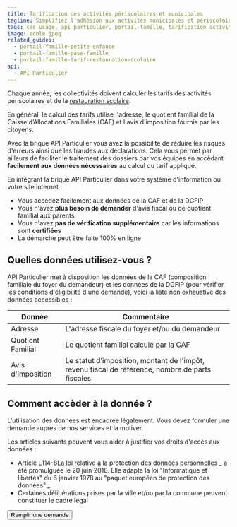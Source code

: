 ```yaml
---
title: Tarification des activités périscolaires et municipales
tagline: Simplifiez l'adhésion aux activités municipales et périscolaires dans votre collectivité
tags: cas usage, api particulier, portail-famille, tarification activités prériscolaire, activités municipales
image: ecole.jpeg
related_guides:
  - portail-famille-petite-enfance
  - portail-famille-pass-famille
  - portail-famille-tarif-restauration-scolaire
api:
  - API Particulier
---
```


Chaque année, les collectivités doivent calculer les tarifs des activités périscolaires et de la [restauration scolaire](/guides/portail-famille-tarif-restauration-scolaire).

En général, le calcul des tarifs utilise l'adresse, le quotient familial de la Caisse d’Allocations Familiales (CAF) et l'avis d'imposition fournis par les citoyens.

Avec la brique API Particulier vous avez la possibilité de réduire les risques d'erreurs ainsi que les fraudes aux déclarations. Cela vous permet par ailleurs de faciliter le traitement des dossiers par vos équipes en accèdant **facilement aux données nécessaires** au calcul du tarif appliqué.

En intégrant la brique API Particulier dans votre système d'information ou votre site internet :

- Vous accédez facilement aux données de la CAF et de la DGFIP
- Vous n'avez **plus besoin de demander** d'avis fiscal ou de quotient familial aux parents
- Vous n'avez **pas de vérification supplémentaire** car les informations sont **certifiées**
- La démarche peut être faite 100% en ligne

## Quelles données utilisez-vous ?

API Particulier met à disposition les données de la CAF (composition familiale du foyer du demandeur) et les données de la DGFIP (pour vérifier les conditions d'éligibilité d'une demande), voici la liste non exhaustive des données accessibles :

| Donnée            | Commentaire                                                                                      |
| ----------------- | ------------------------------------------------------------------------------------------------ |
| Adresse           | L'adresse fiscale du foyer et/ou du demandeur                                                    |
| Quotient Familial | Le quotient familial calculé par la CAF                                                          |
| Avis d'imposition | Le statut d’imposition, montant de l'impôt, revenu fiscal de référence, nombre de parts fiscales |

## Comment accèder à la donnée ?

L'utilisation des données est encadrée légalement. Vous devez formuler une demande auprès de nos services et la motiver.

Les articles suivants peuvent vous aider à justifier vos droits d'accès aux données :

- Article L114-8<External href="https://www.vie-publique.fr/eclairage/19591-protection-des-donnees-personnelles-essentiel-loi-cnil-du-20-juin-2018">La loi relative à la protection des données personnelles</External> _ a été promulguée le 20 juin 2018. Elle adapte la loi "Informatique et libertés" du 6 janvier 1978 au "paquet européen de protection des données"._
- Certaines délibérations prises par la ville et/ou par la commune peuvent constituer le cadre légal

<NextSteps />
<Button href="https://datapass.api.gouv.fr/api-particulier?demarche=tarif-activite-periscolaire">Remplir une demande</Button>
